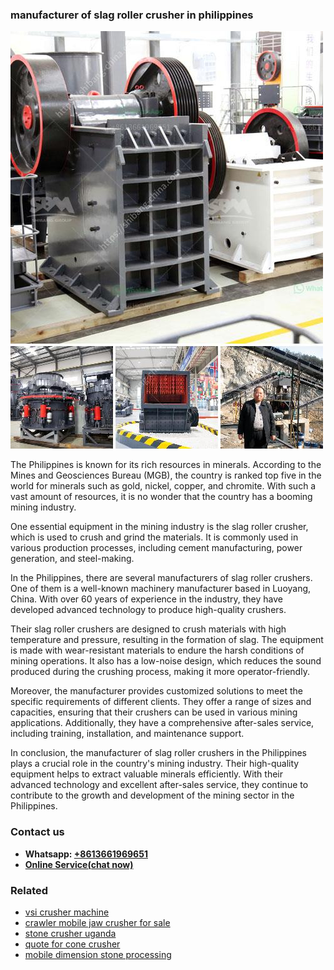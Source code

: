 <h3>manufacturer of slag roller crusher in philippines</h3><img src='1706766914.jpg' alt=''><p>The Philippines is known for its rich resources in minerals. According to the Mines and Geosciences Bureau (MGB), the country is ranked top five in the world for minerals such as gold, nickel, copper, and chromite. With such a vast amount of resources, it is no wonder that the country has a booming mining industry.</p><p>One essential equipment in the mining industry is the slag roller crusher, which is used to crush and grind the materials. It is commonly used in various production processes, including cement manufacturing, power generation, and steel-making.</p><p>In the Philippines, there are several manufacturers of slag roller crushers. One of them is a well-known machinery manufacturer based in Luoyang, China. With over 60 years of experience in the industry, they have developed advanced technology to produce high-quality crushers.</p><p>Their slag roller crushers are designed to crush materials with high temperature and pressure, resulting in the formation of slag. The equipment is made with wear-resistant materials to endure the harsh conditions of mining operations. It also has a low-noise design, which reduces the sound produced during the crushing process, making it more operator-friendly.</p><p>Moreover, the manufacturer provides customized solutions to meet the specific requirements of different clients. They offer a range of sizes and capacities, ensuring that their crushers can be used in various mining applications. Additionally, they have a comprehensive after-sales service, including training, installation, and maintenance support.</p><p>In conclusion, the manufacturer of slag roller crushers in the Philippines plays a crucial role in the country's mining industry. Their high-quality equipment helps to extract valuable minerals efficiently. With their advanced technology and excellent after-sales service, they continue to contribute to the growth and development of the mining sector in the Philippines.</p><h3>Contact us</h3><ul><li><strong>Whatsapp:&nbsp;<a href="https://wa.me/8613661969651">+8613661969651</a></strong></li><li><a href="https://swt.shibang-china.com/?git&amp;zhl&amp;manufacturer of slag roller crusher in philippines"><strong>Online Service(chat now)</strong></a></li></ul><h3>Related</h3><ul><li><a href='vsi crusher machine.md'>vsi crusher machine</a></li><li><a href='crawler mobile jaw crusher for sale.md'>crawler mobile jaw crusher for sale</a></li><li><a href='stone crusher uganda.md'>stone crusher uganda</a></li><li><a href='quote for cone crusher.md'>quote for cone crusher</a></li><li><a href='mobile dimension stone processing.md'>mobile dimension stone processing</a></li></ul>